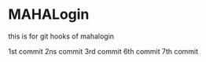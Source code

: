 # MAHALogin
this is for git hooks  of mahalogin

1st commit
2ns commit
3rd commit
6th commit
7th commit
